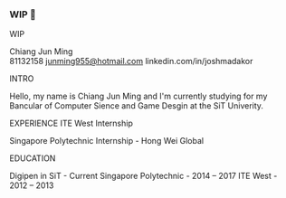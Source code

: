 ### WIP 👋

<!--
**CJunMing/CJunMing** is a ✨ _special_ ✨ repository because its `README.md` (this file) appears on your GitHub profile.

Here are some ideas to get you started:

- 🔭 I’m currently working on ...
- 🌱 I’m currently learning ...
- 👯 I’m looking to collaborate on ...
- 🤔 I’m looking for help with ...
- 💬 Ask me about ...
- 📫 How to reach me: ...
- 😄 Pronouns: ...
- ⚡ Fun fact: ...
-->

WIP

Chiang Jun Ming </br>
81132158
junming955@hotmail.com
linkedin.com/in/joshmadakor 

INTRO

Hello, my name is Chiang Jun Ming and I'm currently studying for my Bancular of Computer Sience and Game Desgin at the SiT Univerity.

EXPERIENCE
ITE West Internship

Singapore Polytechnic Internship - Hong Wei Global

EDUCATION

Digipen in SiT - Current
Singapore Polytechnic - 2014 – 2017
ITE West - 2012 – 2013
